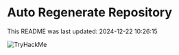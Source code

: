 # Auto Regenerate Repository

This README was last updated: 2024-12-22 10:26:15

 ![TryHackMe](https://tryhackme.com/badge/533634)